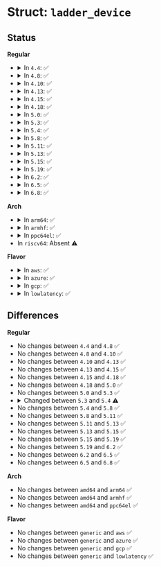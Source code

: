 # Struct: <code>ladder_device</code>

## Status
<b>Regular</b>
<ul>
<li>
<details>
<summary>In <code>4.4</code>: ✅</summary>

```c
struct ladder_device {
    struct ladder_device_state states[10];
    int last_state_idx;
};
```
</details>
</li>
<li>
<details>
<summary>In <code>4.8</code>: ✅</summary>

```c
struct ladder_device {
    struct ladder_device_state states[10];
    int last_state_idx;
};
```
</details>
</li>
<li>
<details>
<summary>In <code>4.10</code>: ✅</summary>

```c
struct ladder_device {
    struct ladder_device_state states[10];
    int last_state_idx;
};
```
</details>
</li>
<li>
<details>
<summary>In <code>4.13</code>: ✅</summary>

```c
struct ladder_device {
    struct ladder_device_state states[10];
    int last_state_idx;
};
```
</details>
</li>
<li>
<details>
<summary>In <code>4.15</code>: ✅</summary>

```c
struct ladder_device {
    struct ladder_device_state states[10];
    int last_state_idx;
};
```
</details>
</li>
<li>
<details>
<summary>In <code>4.18</code>: ✅</summary>

```c
struct ladder_device {
    struct ladder_device_state states[10];
    int last_state_idx;
};
```
</details>
</li>
<li>
<details>
<summary>In <code>5.0</code>: ✅</summary>

```c
struct ladder_device {
    struct ladder_device_state states[10];
    int last_state_idx;
};
```
</details>
</li>
<li>
<details>
<summary>In <code>5.3</code>: ✅</summary>

```c
struct ladder_device {
    struct ladder_device_state states[10];
    int last_state_idx;
};
```
</details>
</li>
<li>
<details>
<summary>In <code>5.4</code>: ✅</summary>

```c
struct ladder_device {
    struct ladder_device_state states[10];
};
```
</details>
</li>
<li>
<details>
<summary>In <code>5.8</code>: ✅</summary>

```c
struct ladder_device {
    struct ladder_device_state states[10];
};
```
</details>
</li>
<li>
<details>
<summary>In <code>5.11</code>: ✅</summary>

```c
struct ladder_device {
    struct ladder_device_state states[10];
};
```
</details>
</li>
<li>
<details>
<summary>In <code>5.13</code>: ✅</summary>

```c
struct ladder_device {
    struct ladder_device_state states[10];
};
```
</details>
</li>
<li>
<details>
<summary>In <code>5.15</code>: ✅</summary>

```c
struct ladder_device {
    struct ladder_device_state states[10];
};
```
</details>
</li>
<li>
<details>
<summary>In <code>5.19</code>: ✅</summary>

```c
struct ladder_device {
    struct ladder_device_state states[10];
};
```
</details>
</li>
<li>
<details>
<summary>In <code>6.2</code>: ✅</summary>

```c
struct ladder_device {
    struct ladder_device_state states[10];
};
```
</details>
</li>
<li>
<details>
<summary>In <code>6.5</code>: ✅</summary>

```c
struct ladder_device {
    struct ladder_device_state states[10];
};
```
</details>
</li>
<li>
<details>
<summary>In <code>6.8</code>: ✅</summary>

```c
struct ladder_device {
    struct ladder_device_state states[10];
};
```
</details>
</li>
</ul>
<b>Arch</b>
<ul>
<li>
<details>
<summary>In <code>arm64</code>: ✅</summary>

```c
struct ladder_device {
    struct ladder_device_state states[10];
};
```
</details>
</li>
<li>
<details>
<summary>In <code>armhf</code>: ✅</summary>

```c
struct ladder_device {
    struct ladder_device_state states[10];
};
```
</details>
</li>
<li>
<details>
<summary>In <code>ppc64el</code>: ✅</summary>

```c
struct ladder_device {
    struct ladder_device_state states[10];
};
```
</details>
</li>
<li>
In <code>riscv64</code>: Absent ⚠️
</li>
</ul>
<b>Flavor</b>
<ul>
<li>
<details>
<summary>In <code>aws</code>: ✅</summary>

```c
struct ladder_device {
    struct ladder_device_state states[10];
};
```
</details>
</li>
<li>
<details>
<summary>In <code>azure</code>: ✅</summary>

```c
struct ladder_device {
    struct ladder_device_state states[10];
};
```
</details>
</li>
<li>
<details>
<summary>In <code>gcp</code>: ✅</summary>

```c
struct ladder_device {
    struct ladder_device_state states[10];
};
```
</details>
</li>
<li>
<details>
<summary>In <code>lowlatency</code>: ✅</summary>

```c
struct ladder_device {
    struct ladder_device_state states[10];
};
```
</details>
</li>
</ul>

## Differences
<b>Regular</b>
<ul>
<li>
No changes between <code>4.4</code> and <code>4.8</code> ✅
</li>
<li>
No changes between <code>4.8</code> and <code>4.10</code> ✅
</li>
<li>
No changes between <code>4.10</code> and <code>4.13</code> ✅
</li>
<li>
No changes between <code>4.13</code> and <code>4.15</code> ✅
</li>
<li>
No changes between <code>4.15</code> and <code>4.18</code> ✅
</li>
<li>
No changes between <code>4.18</code> and <code>5.0</code> ✅
</li>
<li>
No changes between <code>5.0</code> and <code>5.3</code> ✅
</li>
<li>
<details>
<summary>Changed between <code>5.3</code> and <code>5.4</code> ⚠️</summary>
<ul>
<li>
<b>Field removed. </b>
<code>int last_state_idx</code>
</li>
</ul>
</details>
</li>
<li>
No changes between <code>5.4</code> and <code>5.8</code> ✅
</li>
<li>
No changes between <code>5.8</code> and <code>5.11</code> ✅
</li>
<li>
No changes between <code>5.11</code> and <code>5.13</code> ✅
</li>
<li>
No changes between <code>5.13</code> and <code>5.15</code> ✅
</li>
<li>
No changes between <code>5.15</code> and <code>5.19</code> ✅
</li>
<li>
No changes between <code>5.19</code> and <code>6.2</code> ✅
</li>
<li>
No changes between <code>6.2</code> and <code>6.5</code> ✅
</li>
<li>
No changes between <code>6.5</code> and <code>6.8</code> ✅
</li>
</ul>
<b>Arch</b>
<ul>
<li>
No changes between <code>amd64</code> and <code>arm64</code> ✅
</li>
<li>
No changes between <code>amd64</code> and <code>armhf</code> ✅
</li>
<li>
No changes between <code>amd64</code> and <code>ppc64el</code> ✅
</li>
</ul>
<b>Flavor</b>
<ul>
<li>
No changes between <code>generic</code> and <code>aws</code> ✅
</li>
<li>
No changes between <code>generic</code> and <code>azure</code> ✅
</li>
<li>
No changes between <code>generic</code> and <code>gcp</code> ✅
</li>
<li>
No changes between <code>generic</code> and <code>lowlatency</code> ✅
</li>
</ul>
